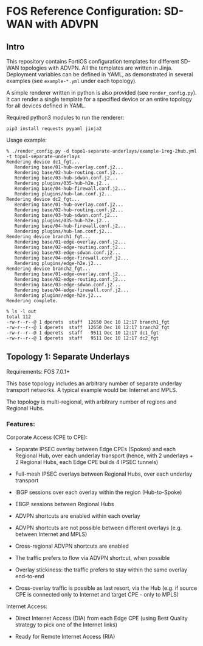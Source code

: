 # FOS Reference Configuration: SD-WAN with ADVPN

## Intro

This repository contains FortiOS configuration templates for different SD-WAN topologies with ADVPN.
All the templates are written in Jinja. Deployment variables can be defined in YAML, as demonstrated in
several examples (see `example-*.yml` under each topology).

A simple renderer written in python is also provided (see `render_config.py`).
It can render a single template for a specified device or an entire topology for all devices defined in YAML.

Required python3 modules to run the renderer:

```
pip3 install requests pyyaml jinja2
```

Usage example:

```
% ./render_config.py -d topo1-separate-underlays/example-1reg-2hub.yml -t topo1-separate-underlays
Rendering device dc1_fgt...
   Rendering base/01-hub-overlay.conf.j2...
   Rendering base/02-hub-routing.conf.j2...
   Rendering base/03-hub-sdwan.conf.j2...
   Rendering plugins/035-hub-h2e.j2...
   Rendering base/04-hub-firewall.conf.j2...
   Rendering plugins/hub-lan.conf.j2...
Rendering device dc2_fgt...
   Rendering base/01-hub-overlay.conf.j2...
   Rendering base/02-hub-routing.conf.j2...
   Rendering base/03-hub-sdwan.conf.j2...
   Rendering plugins/035-hub-h2e.j2...
   Rendering base/04-hub-firewall.conf.j2...
   Rendering plugins/hub-lan.conf.j2...
Rendering device branch1_fgt...
   Rendering base/01-edge-overlay.conf.j2...
   Rendering base/02-edge-routing.conf.j2...
   Rendering base/03-edge-sdwan.conf.j2...
   Rendering base/04-edge-firewall.conf.j2...
   Rendering plugins/edge-h2e.j2...
Rendering device branch2_fgt...
   Rendering base/01-edge-overlay.conf.j2...
   Rendering base/02-edge-routing.conf.j2...
   Rendering base/03-edge-sdwan.conf.j2...
   Rendering base/04-edge-firewall.conf.j2...
   Rendering plugins/edge-h2e.j2...
Rendering complete.

% ls -l out
total 112
-rw-r--r--@ 1 dperets  staff  12650 Dec 10 12:17 branch1_fgt
-rw-r--r--@ 1 dperets  staff  12650 Dec 10 12:17 branch2_fgt
-rw-r--r--@ 1 dperets  staff   9511 Dec 10 12:17 dc1_fgt
-rw-r--r--@ 1 dperets  staff   9511 Dec 10 12:17 dc2_fgt
```

## Topology 1: Separate Underlays

Requirements: FOS 7.0.1+

This base topology includes an arbitrary number of separate underlay transport networks.
A typical example would be: Internet and MPLS.

The topology is multi-regional, with arbitrary number of regions and Regional Hubs.

### Features:

Corporate Access (CPE to CPE):

- Separate IPSEC overlay between Edge CPEs (Spokes) and each Regional Hub, over each underlay transport
  (hence, with 2 underlays + 2 Regional Hubs, each Edge CPE builds 4 IPSEC tunnels)

- Full-mesh IPSEC overlays between Regional Hubs, over each underlay transport  

- IBGP sessions over each overlay within the region (Hub-to-Spoke)

- EBGP sessions between Regional Hubs

- ADVPN shortcuts are enabled within each overlay

- ADVPN shortcuts are not possible between different overlays (e.g. between Internet and MPLS)

- Cross-regional ADVPN shortcuts are enabled

- The traffic prefers to flow via ADVPN shortcut, when possible

- Overlay stickiness: the traffic prefers to stay within the same overlay end-to-end

- Cross-overlay traffic is possible as last resort, via the Hub
  (e.g. if source CPE is connected only to Internet and target CPE - only to MPLS)

Internet Access:

- Direct Internet Access (DIA) from each Edge CPE (using Best Quality strategy to pick one of the Internet links)

- Ready for Remote Internet Access (RIA)
